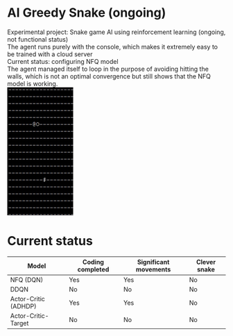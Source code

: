 # AI Greedy Snake (ongoing)
Experimental project: Snake game AI using reinforcement learning (ongoing, not functional status)\
The agent runs purely with the console, which makes it extremely easy to be trained with a cloud server\
Current status: configuring NFQ model\
The agent managed itself to loop in the purpose of avoiding hitting the walls, which is not an optimal convergence but still shows that the NFQ model is working.\
![](https://github.com/zysoong/ai-greedy-snake/blob/master/images/nfq_1.gif?raw=true)

# Current status
Model | Coding completed | Significant movements | Clever snake
--- | --- | --- | ---
NFQ (DQN) | Yes | Yes | No
DDQN | No | No | No
Actor-Critic (ADHDP) | Yes | Yes | No
Actor-Critic-Target | No | No | No

